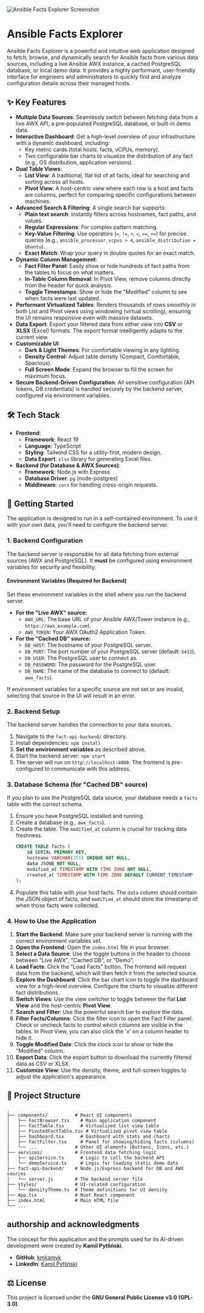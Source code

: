 
![Ansible Facts Explorer Screenshot](docs/app-screenshot.png)

# Ansible Facts Explorer

Ansible Facts Explorer is a powerful and intuitive web application designed to fetch, browse, and dynamically search for Ansible facts from various data sources, including a live Ansible AWX instance, a cached PostgreSQL database, or local demo data. It provides a highly performant, user-friendly interface for engineers and administrators to quickly find and analyze configuration details across their managed hosts.

## ✨ Key Features

- **Multiple Data Sources**: Seamlessly switch between fetching data from a live AWX API, a pre-populated PostgreSQL database, or built-in demo data.
- **Interactive Dashboard**: Get a high-level overview of your infrastructure with a dynamic dashboard, including:
  - Key metric cards (total hosts, facts, vCPUs, memory).
  - Two configurable bar charts to visualize the distribution of any fact (e.g., OS distribution, application versions).
- **Dual Table Views**:
    - **List View**: A traditional, flat list of all facts, ideal for searching and sorting across all hosts.
    - **Pivot View**: A host-centric view where each row is a host and facts are columns, perfect for comparing specific configurations between machines.
- **Advanced Search & Filtering**: A single search bar supports:
  - **Plain text search**: Instantly filters across hostnames, fact paths, and values.
  - **Regular Expressions**: For complex pattern matching.
  - **Key-Value Filtering**: Use operators (`=`, `!=`, `>`, `<`, `>=`, `<=`) for precise queries (e.g., `ansible_processor_vcpus > 4`, `ansible_distribution = Ubuntu`).
  - **Exact Match**: Wrap your query in double quotes for an exact match.
- **Dynamic Column Management**:
    - **Fact Filter Panel**: Easily show or hide hundreds of fact paths from the tables to focus on what matters.
    - **In-Table Column Removal**: In Pivot View, remove columns directly from the header for quick analysis.
    - **Toggle Timestamps**: Show or hide the "Modified" column to see when facts were last updated.
- **Performant Virtualized Tables**: Renders thousands of rows smoothly in both List and Pivot views using windowing (virtual scrolling), ensuring the UI remains responsive even with massive datasets.
- **Data Export**: Export your filtered data from either view into **CSV** or **XLSX** (Excel) formats. The export format intelligently adapts to the current view.
- **Customizable UI**:
  - **Dark & Light Themes**: For comfortable viewing in any lighting.
  - **Density Control**: Adjust table density (Compact, Comfortable, Spacious).
  - **Full Screen Mode**: Expand the browser to fill the screen for maximum focus.
- **Secure Backend-Driven Configuration**: All sensitive configuration (API tokens, DB credentials) is handled securely by the backend server, configured via environment variables.

## 🛠️ Tech Stack

- **Frontend**:
  - **Framework**: React 19
  - **Language**: TypeScript
  - **Styling**: Tailwind CSS for a utility-first, modern design.
  - **Data Export**: `xlsx` library for generating Excel files.
- **Backend (for Database & AWX Sources)**:
  - **Framework**: Node.js with Express
  - **Database Driver**: `pg` (node-postgres)
  - **Middleware**: `cors` for handling cross-origin requests.

## 🚀 Getting Started

The application is designed to run in a self-contained environment. To use it with your own data, you'll need to configure the backend server.

### 1. Backend Configuration

The backend server is responsible for all data fetching from external sources (AWX and PostgreSQL). It **must** be configured using environment variables for security and flexibility.

#### Environment Variables (Required for Backend)

Set these environment variables in the shell where you run the backend server.

-   **For the "Live AWX" source:**
    -   `AWX_URL`: The base URL of your Ansible AWX/Tower instance (e.g., `https://awx.example.com`).
    -   `AWX_TOKEN`: Your AWX OAuth2 Application Token.
-   **For the "Cached DB" source:**
    -   `DB_HOST`: The hostname of your PostgreSQL server.
    -   `DB_PORT`: The port number of your PostgreSQL server (default: `5432`).
    -   `DB_USER`: The PostgreSQL user to connect as.
    -   `DB_PASSWORD`: The password for the PostgreSQL user.
    -   `DB_NAME`: The name of the database to connect to (default: `awx_facts`).

If environment variables for a specific source are not set or are invalid, selecting that source in the UI will result in an error.

### 2. Backend Setup

The backend server handles the connection to your data sources.

1.  Navigate to the `fact-api-backend/` directory.
2.  Install dependencies: `npm install`
3.  **Set the environment variables** as described above.
4.  Start the backend server: `npm start`
5.  The server will run on `http://localhost:4000`. The frontend is pre-configured to communicate with this address.

### 3. Database Schema (for "Cached DB" source)

If you plan to use the PostgreSQL data source, your database needs a `facts` table with the correct schema.

1.  Ensure you have PostgreSQL installed and running.
2.  Create a database (e.g., `awx_facts`).
3.  Create the table. The `modified_at` column is crucial for tracking data freshness.
    ```sql
    CREATE TABLE facts (
        id SERIAL PRIMARY KEY,
        hostname VARCHAR(255) UNIQUE NOT NULL,
        data JSONB NOT NULL,
        modified_at TIMESTAMP WITH TIME ZONE NOT NULL,
        created_at TIMESTAMP WITH TIME ZONE DEFAULT CURRENT_TIMESTAMP
    );
    ```
4.  Populate this table with your host facts. The `data` column should contain the JSON object of facts, and `modified_at` should store the timestamp of when those facts were collected.

### 4. How to Use the Application

1.  **Start the Backend**: Make sure your backend server is running with the correct environment variables set.
2.  **Open the Frontend**: Open the `index.html` file in your browser.
3.  **Select a Data Source**: Use the toggle buttons in the header to choose between "Live AWX", "Cached DB", or "Demo".
4.  **Load Facts**: Click the "Load Facts" button. The frontend will request data from the backend, which will then fetch it from the selected source.
5.  **Explore the Dashboard**: Click the bar chart icon to toggle the dashboard view for a high-level overview. Configure the charts to visualize different fact distributions.
6.  **Switch Views**: Use the view switcher to toggle between the flat **List View** and the host-centric **Pivot View**.
7.  **Search and Filter**: Use the powerful search bar to explore the data.
8.  **Filter Facts/Columns**: Click the filter icon to open the Fact Filter panel. Check or uncheck facts to control which columns are visible in the tables. In Pivot View, you can also click the 'x' on a column header to hide it.
9.  **Toggle Modified Date**: Click the clock icon to show or hide the "Modified" column.
10. **Export Data**: Click the export button to download the currently filtered data as CSV or XLSX.
11. **Customize View**: Use the density, theme, and full-screen toggles to adjust the application's appearance.

## 📁 Project Structure

```
.
├── components/          # React UI components
│   ├── FactBrowser.tsx    # Main application component
│   ├── FactTable.tsx      # Virtualized list view table
│   ├── PivotedFactTable.tsx # Virtualized pivot view table
│   ├── Dashboard.tsx      # Dashboard with stats and charts
│   ├── FactFilter.tsx     # Panel for showing/hiding facts (columns)
│   └── ...              # Other UI elements (Buttons, Icons, etc.)
├── services/            # Frontend data fetching logic
│   ├── apiService.ts      # Logic to call the backend API
│   └── demoService.ts     # Logic for loading static demo data
├── fact-api-backend/    # Node.js/Express backend for DB and AWX sources
│   └── server.js        # The backend server file
├── styles/              # UI-related configuration
│   └── densityTheme.ts  # Theme definitions for UI density
├── App.tsx              # Root React component
├── index.html           # Main HTML file
└── ...
```

##  authorship and acknowledgments

The concept for this application and the prompts used for its AI-driven development were created by **Kamil Pytliński**.

-   **GitHub**: [kmkamyk](https://github.com/kmkamyk)
-   **LinkedIn**: [Kamil Pytliński](https://www.linkedin.com/in/kamil-pytli%C5%84ski-68ba44119/)

## ⚖️ License

This project is licensed under the **GNU General Public License v3.0 (GPL-3.0)**.